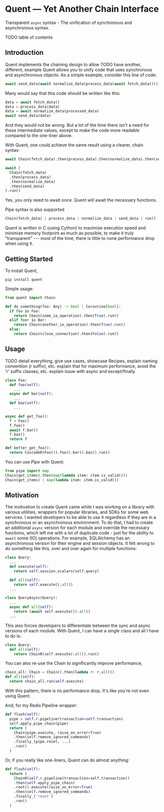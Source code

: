 # Quent — Yet Another Chain Interface

Transparent `async` syntax - The unification of synchronous and asynchronous syntax.

TODO table of contents

## Introduction
Quent implements the chaining design to allow 
TODO have another, different, example
Quent allows you to unify code that uses synchronous and asynchronous objects.
As a simple example, consider this line of code:
```python
await send_data(await normalize_data(process_data(await fetch_data())))
```
Many would say that this code should be written like this:
```python
data = await fetch_data()
data = process_data(data)
data = await normalize_data(processed_data)
await send_data(data)
```
And they would not be wrong. But a lot of the time there isn't a need for these intermediate values,
except to make the code more readable compared to the one-liner above.

With Quent, one could achieve the same result using a clearer, chain syntax:
```python
await Chain(fetch_data).then(process_data).then(normalize_data).then(send_data).run()

await (
  Chain(fetch_data)
  .then(process_data)
  .then(normalize_data)
  .then(send_data)
).run()
```
Yes, you only need to await once. Quent will await the necessary functions.

Pipe syntax is also supported
```python
Chain(fetch_data) | process_data | normalize_data | send_data | run()
```
Quent is written in C (using Cython) to maximize execution speed and minimize memory footprint as much as possible, to make it truly "transparent" --- most of the time, there is little to none performance drop when using it.

## Getting Started
To install Quent,
```
pip install quent
```
Simple usage:
```python
from quent import Chain

def do_something(foo: Any) -> bool | Coroutine[bool]:
  if foo is Foo:
    return Chain(some_io_operation).then(True).run()
  elif foor is Bar:
    return Chain(another_io_operation).then(True).run()
  else:
    return Chain(close_connection).then(False).run()
```

## Usage
TODO detail everything, give use cases, showcase Recipes, explain naming convention (r suffix), etc.
explain that for maximum performance, avoid the 'r' suffix classes, etc.
explain issue with async and except/finally
```python
class Foo:
  def foo(self):
    ...
  async def bar(self):
    ...
  def baz(self):
    ...

async def get_foo():
  f = Foo()
  f.foo()
  await f.bar()
  f.baz()
  return f

def better_get_foo():
  return CascadeR(Foo()).foo().bar().baz().run()
```
You can use *Pipe* with Quent:
```python
from pipe import map
Chain(get_items).then(map(lambda item: item.is_valid()))
Chain(get_items) | map(lambda item: item.is_valid())
```

## Motivation
The motivation to create Quent came while I was working on a library with various utilities, wrappers
for popular libraries, and SDKs for some web services. I wanted developers to be able to use it regardless if they are in a synchronous or an asynchronous environment. To do that, I had to create an additional `async` version for each module and override the necessary functions, which left me with a lot of duplicate code - just for the ability to `await` some (IO) operations.
For example, SQLAlchemy has an asynchronous version for their engine and session objects. It felt wrong to do something like this, over and over again for multiple functions:
```python
class Query:
  ...
  def execute(self):
    return self.session.scalars(self.query)

  def all(self):
    return self.execute().all()
  ...

class QueryAsync(Query):
  ...
  async def all(self):
    return (await self.execute()).all()
  ...
```
This also forces developers to differentiate between the sync and async versions of each module.
With Quent, I can have a single class and all I have to do is:
```python
class Query:
  def all(self):
    return ChainR(self.execute).all().run()
```
You can also re-use the Chain to significantly improve performance,
```python
chain_all: Chain = Chain().then(lambda r: r.all())
def all(self):
  return chain_all.run(self.execute)
```
With this pattern, there is no performance drop. It's like you're not even using Quent.

And, for my Redis Pipeline wrapper:
```python
def flush(self):
  pipe = self.r.pipeline(transaction=self.transaction)
  self.apply_pipe_chain(pipe)
  return (
    Chain(pipe.execute, raise_on_error=True)
    .then(self.remove_ignored_commands)
    .finally_(pipe.reset, ...)
    .run()
  )
```
Or, if you really like one-liners, Quent can do almost anything:
```python
def flush(self):
  return (
    ChainR(self.r.pipeline(transaction=self.transaction))
    .then(self.apply_pipe_chain)
    .root().execute(raise_on_error=True)
    .then(self.remove_ignored_commands)
    .finally_('reset')
    .run()
  )
```
